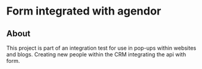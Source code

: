 # Form integrated with agendor

## About

This project is part of an integration test for use in pop-ups within websites and blogs. Creating new people within the CRM integrating the api with form.
